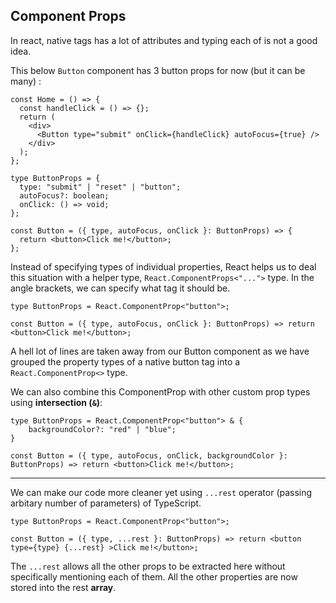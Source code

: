 ## Component Props

In react, native tags has a lot of attributes and typing each of is not a good idea.

This below `Button` component has 3 button props for now (but it can be many) :

```tsx
const Home = () => {
  const handleClick = () => {};
  return (
    <div>
      <Button type="submit" onClick={handleClick} autoFocus={true} />
    </div>
  );
};

type ButtonProps = {
  type: "submit" | "reset" | "button";
  autoFocus?: boolean;
  onClick: () => void;
};

const Button = ({ type, autoFocus, onClick }: ButtonProps) => {
  return <button>Click me!</button>;
};
```

Instead of specifying types of individual properties, React helps us to deal this situation with a helper type, `React.ComponentProps<"...">` type. In the angle brackets, we can specify what tag it should be.

```tsx
type ButtonProps = React.ComponentProp<"button">;

const Button = ({ type, autoFocus, onClick }: ButtonProps) => return <button>Click me!</button>;
```

A hell lot of lines are taken away from our Button component as we have grouped the property types of a native button tag into a `React.ComponentProp<>` type.

We can also combine this ComponentProp with other custom prop types using **intersection (`&`)**:

```tsx
type ButtonProps = React.ComponentProp<"button"> & {
    backgroundColor?: "red" | "blue";
}

const Button = ({ type, autoFocus, onClick, backgroundColor }: ButtonProps) => return <button>Click me!</button>;
```

---

We can make our code more cleaner yet using `...rest` operator (passing arbitary number of parameters) of TypeScript.

```tsx
type ButtonProps = React.ComponentProp<"button">;

const Button = ({ type, ...rest }: ButtonProps) => return <button type={type} {...rest} >Click me!</button>;
```

The `...rest` allows all the other props to be extracted here without specifically mentioning each of them. All the other properties are now stored into the rest **array**.
